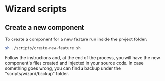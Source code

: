 # Wizard scripts

## Create a new component

To create a component for a new feature run inside the project folder:
```sh
sh ./scripts/create-new-feature.sh
```
Follow the instructions and, at the end of the process, you will have the new component's files created and injected in your source code.
In case something goes wrong, you can find a backup under the "scripts/wizard/backup" folder.